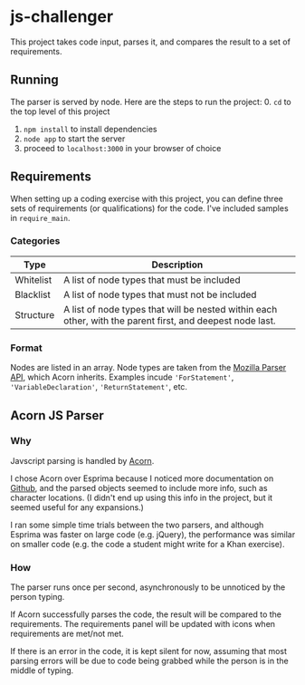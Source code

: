 # js-challenger

This project takes code input, parses it, and compares the result to a set of requirements.

## Running

The parser is served by node.  Here are the steps to run the project:
0. `cd` to the top level of this project
1. `npm install` to install dependencies
2. `node app` to start the server
3. proceed to `localhost:3000` in your browser of choice

## Requirements

When setting up a coding exercise with this project, you can define three sets of requirements (or qualifications) for the code.  I've included samples in `require_main`.

### Categories

| Type | Description |
|------|-------------|
| Whitelist | A list of node types that must be included |
| Blacklist | A list of node types that must not be included |
| Structure | A list of node types that will be nested within each other, with the parent first, and deepest node last. |

### Format

Nodes are listed in an array.  Node types are taken from the [Mozilla Parser API](https://developer.mozilla.org/en-US/docs/Mozilla/Projects/SpiderMonkey/Parser_API), which Acorn inherits.  Examples incude `'ForStatement'`, `'VariableDeclaration'`, `'ReturnStatement'`, etc.

## Acorn JS Parser

### Why

Javscript parsing is handled by [Acorn](http://marijnhaverbeke.nl/acorn/).

I chose Acorn over Esprima because I noticed more documentation on [Github](https://github.com/ternjs/acorn), and the parsed objects seemed to include more info, such as character locations.  (I didn't end up using this info in the project, but it seemed useful for any expansions.)

I ran some simple time trials between the two parsers, and although Esprima was faster on large code (e.g. jQuery), the performance was similar on smaller code (e.g. the code a student might write for a Khan exercise).

### How

The parser runs once per second, asynchronously to be unnoticed by the person typing.

If Acorn successfully parses the code, the result will be compared to the requirements.  The requirements panel will be updated with icons when requirements are met/not met.

If there is an error in the code, it is kept silent for now, assuming that most parsing errors will be due to code being grabbed while the person is in the middle of typing.